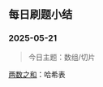 ## 每日刷题小结

### 2025-05-21

> 今日主题：数组/切片

[两数之和](https://leetcode.cn/problems/two-sum/description/?envType=study-plan-v2&envId=top-100-liked)：哈希表



